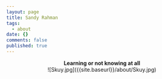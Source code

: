 ```yaml
---
layout: page
title: Sandy Rahman
tags:
  - about
date: {}
comments: false
published: true
---
```

    
<center><b>Learning or not knowing at all</b></center>

<center>![Skuy.jpg]({{site.baseurl}}/about/Skuy.jpg)
</center>

<div class="featured">
<a href="{{ page.url }}">
<img src="{{site.url}}/about/Skuy.jpg/>
</a>
</div>

